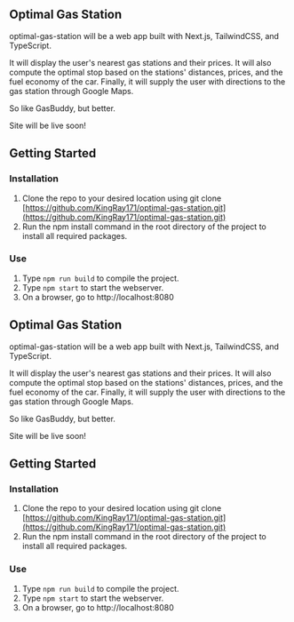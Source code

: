## Optimal Gas Station

optimal-gas-station will be a web app built with Next.js, TailwindCSS, and TypeScript.

It will display the user's nearest gas stations and their prices. It will also compute the optimal stop based on the stations' distances, prices, and the fuel economy of the car. Finally, it will supply the user with directions to the gas station through Google Maps.

So like GasBuddy, but better.

Site will be live soon!

## Getting Started

### Installation

1. Clone the repo to your desired location using git clone [https://github.com/KingRay171/optimal-gas-station.git](https://github.com/KingRay171/optimal-gas-station.git)
2. Run the npm install command in the root directory of the project to install all required packages.

### Use

1. Type `npm run build` to compile the project.
2. Type `npm start` to start the webserver.
3. On a browser, go to http://localhost:8080
## Optimal Gas Station

optimal-gas-station will be a web app built with Next.js, TailwindCSS, and TypeScript.

It will display the user's nearest gas stations and their prices. It will also compute the optimal stop based on the stations' distances, prices, and the fuel economy of the car. Finally, it will supply the user with directions to the gas station through Google Maps.

So like GasBuddy, but better.

Site will be live soon!

## Getting Started

### Installation

1. Clone the repo to your desired location using git clone [https://github.com/KingRay171/optimal-gas-station.git](https://github.com/KingRay171/optimal-gas-station.git)
2. Run the npm install command in the root directory of the project to install all required packages.

### Use

1. Type `npm run build` to compile the project.
2. Type `npm start` to start the webserver.
3. On a browser, go to http://localhost:8080
